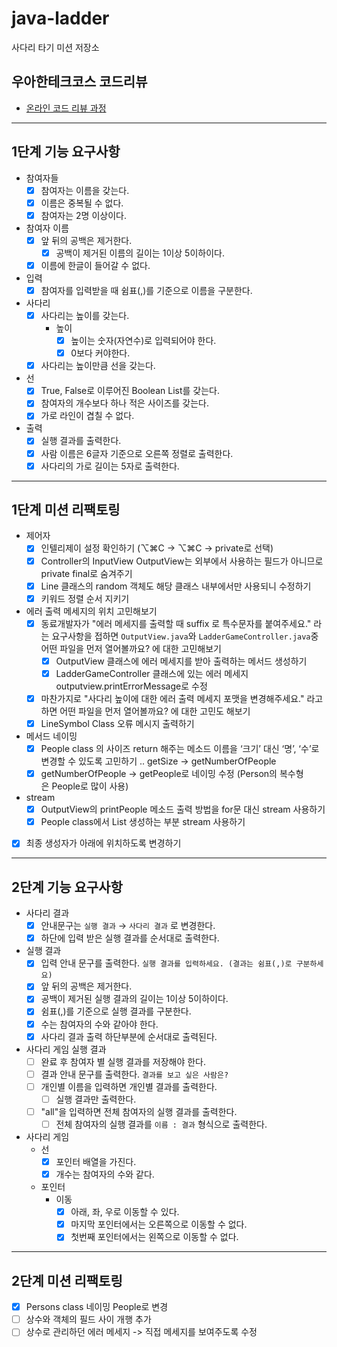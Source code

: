 # java-ladder

사다리 타기 미션 저장소

## 우아한테크코스 코드리뷰

- [온라인 코드 리뷰 과정](https://github.com/woowacourse/woowacourse-docs/blob/master/maincourse/README.md)

--- 

## 1단계 기능 요구사항
- 참여자들
  - [x] 참여자는 이름을 갖는다.
  - [x] 이름은 중복될 수 없다.
  - [x] 참여자는 2명 이상이다.
  
- 참여자 이름
  - [x] 앞 뒤의 공백은 제거한다.
    - [x] 공백이 제거된 이름의 길이는 1이상 5이하이다.
  - [x] 이름에 한글이 들어갈 수 없다.

- 입력
  - [x] 참여자를 입력받을 때 쉼표(,)를 기준으로 이름을 구분한다.

- 사다리
  - [x] 사다리는 높이를 갖는다.
    - 높이
      - [x] 높이는 숫자(자연수)로 입력되어야 한다.
      - [x] 0보다 커야한다.
  - [x] 사다리는 높이만큼 선을 갖는다.

- 선
  - [x] True, False로 이루어진 Boolean List를 갖는다.
  - [x] 참여자의 개수보다 하나 적은 사이즈를 갖는다.
  - [x] 가로 라인이 겹칠 수 없다.

- 출력
  - [x] 실행 결과를 출력한다.
  - [x] 사람 이름은 6글자 기준으로 오른쪽 정렬로 출력한다.
  - [x] 사다리의 가로 길이는 5자로 출력한다.

---
## 1단계 미션 리팩토링
- 제어자
  - [x] 인텔리제이 설정 확인하기 (⌥⌘C → ⌥⌘C → private로 선택)
  - [x] Controller의 InputView OutputView는 외부에서 사용하는 필드가 아니므로 private final로 숨겨주기
  - [x] Line 클래스의 random 객체도 해당 클래스 내부에서만 사용되니 수정하기
  - [x] 키워드 정렬 순서 지키기
- 에러 출력 메세지의 위치 고민해보기
  - [x] 동료개발자가 "에러 메세지를 출력할 때 suffix 로 특수문자를 붙여주세요." 라는 요구사항을 접하면 `OutputView.java`와 `LadderGameController.java`중 어떤 파일을 먼저 열어볼까요? 에 대한 고민해보기
    - [x]  OutputView 클래스에 에러 메세지를 받아 출력하는 메서드 생성하기
    - [x]  LadderGameController 클래스에 있는 에러 메세지 outputview.printErrorMessage로 수정
  - [x] 마찬가지로 "사다리 높이에 대한 에러 출력 메세지 포맷을 변경해주세요." 라고 하면 어떤 파일을 먼저 열어볼까요? 에 대한 고민도 해보기
  - [x] LineSymbol Class 오류 메시지 출력하기
- 메서드 네이밍
  - [x] People class 의 사이즈 return 해주는 메소드 이름을 ‘크기’ 대신 ‘명’, ‘수’로 변경할 수 있도록 고민하기 .. getSize → getNumberOfPeople
  - [x] getNumberOfPeople → getPeople로 네이밍 수정 (Person의 복수형은 People로 많이 사용)
- stream
  - [x] OutputView의 printPeople 메소드 출력 방법을 for문 대신 stream 사용하기
  - [x] People class에서 List<Person> 생성하는 부분 stream 사용하기
- [x] 최종 생성자가 아래에 위치하도록 변경하기

---
## 2단계 기능 요구사항
- 사다리 결과
  - [x]  안내문구는 `실행 결과` → `사다리 결과` 로 변경한다.
  - [x]  하단에 입력 받은 실행 결과를 순서대로 출력한다.
- 실행 결과
  - [x]  입력 안내 문구를 출력한다.  `실행 결과를 입력하세요. (결과는 쉼표(,)로 구분하세요)`
  - [x]  앞 뒤의 공백은 제거한다.
  - [x]  공백이 제거된 실행 결과의 길이는 1이상 5이하이다.
  - [x]  쉼표(,)를 기준으로 실행 결과를 구분한다.
  - [x]  수는 참여자의 수와 같아야 한다.
  - [x]  사다리 결과 출력 하단부분에 순서대로 출력된다.
- 사다리 게임 실행 결과
  - [ ] 완료 후 참여자 별 실행 결과를 저장해야 한다.
  - [ ] 결과 안내 문구를 출력한다. `결과를 보고 싶은 사람은?` 
  - [ ] 개인별 이름을 입력하면 개인별 결과를 출력한다.
    - [ ] 실행 결과만 출력한다.
  - [ ] "all"을 입력하면 전체 참여자의 실행 결과를 출력한다.
    - [ ] 전체 참여자의 실행 결과를 `이름 : 결과` 형식으로 출력한다.
- 사다리 게임
  - 선
    - [x] 포인터 배열을 가진다.
    - [x] 개수는 참여자의 수와 같다.
  - 포인터
    - 이동
      - [x] 아래, 좌, 우로 이동할 수 있다.
      - [x] 마지막 포인터에서는 오른쪽으로 이동할 수 없다.
      - [x] 첫번째 포인터에서는 왼쪽으로 이동할 수 없다.

---
## 2단계 미션 리팩토링
- [x] Persons class 네이밍 People로 변경
- [ ] 상수와 객체의 필드 사이 개행 추가 
- [ ] 상수로 관리하던 에러 메세지 -> 직접 메세지를 보여주도록 수정
